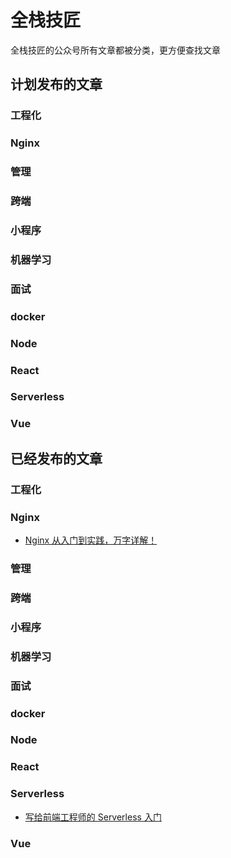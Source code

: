 # 全栈技匠 

全栈技匠的公众号所有文章都被分类，更方便查找文章 

## 计划发布的文章

### 工程化

### Nginx

### 管理

### 跨端

### 小程序

### 机器学习

### 面试

### docker

### Node

### React

### Serverless

### Vue


## 已经发布的文章

### 工程化

### Nginx

- [Nginx 从入门到实践，万字详解！](https://mp.weixin.qq.com/s/JD5tvcnloiNZ7ibxm0UXQQ)

### 管理

### 跨端

### 小程序

### 机器学习

### 面试

### docker

### Node

### React

### Serverless

- [写给前端工程师的 Serverless 入门](https://mp.weixin.qq.com/s/m-vX0PYW1bTPwNbhigj6lQ)

### Vue
